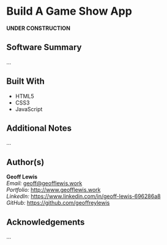 # Build A Game Show App

**UNDER CONSTRUCTION**

## Software Summary

...

## Built With

* HTML5
* CSS3
* JavaScript

## Additional Notes

...

## Author(s)

**Geoff Lewis**  
*Email:* geoff@geofflewis.work  
*Portfolio:* http://www.geofflewis.work  
*LinkedIn:* https://www.linkedin.com/in/geoff-lewis-696286a8  
*GitHub:* https://github.com/geoffreylewis

## Acknowledgements

...

